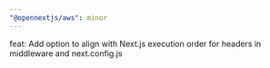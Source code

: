 ```yaml
---
"@opennextjs/aws": minor
---
```


feat: Add option to align with Next.js execution order for headers in middleware and next.config.js
